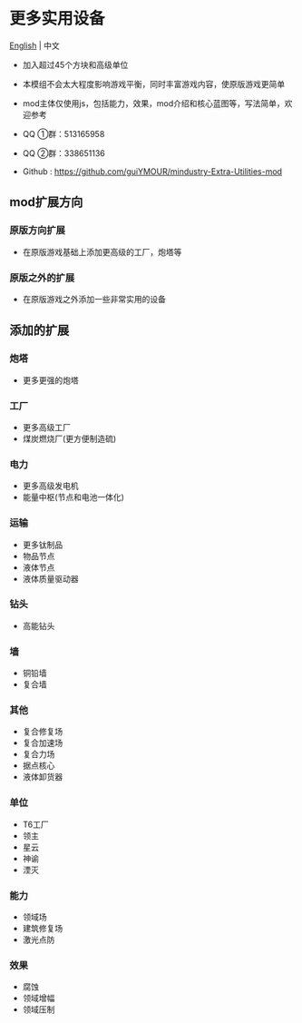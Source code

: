 # 更多实用设备

[English](README.md) | 中文

- 加入超过45个方块和高级单位

- 本模组不会太大程度影响游戏平衡，同时丰富游戏内容，使原版游戏更简单

- mod主体仅使用js，包括能力，效果，mod介绍和核心蓝图等，写法简单，欢迎参考


- QQ ①群：513165958
- QQ ②群：338651136
- Github : https://github.com/guiYMOUR/mindustry-Extra-Utilities-mod

## mod扩展方向

### 原版方向扩展
- 在原版游戏基础上添加更高级的工厂，炮塔等

### 原版之外的扩展
- 在原版游戏之外添加一些非常实用的设备

## 添加的扩展

### 炮塔
- 更多更强的炮塔

### 工厂
- 更多高级工厂
- 煤炭燃烧厂(更方便制造硫)

### 电力
- 更多高级发电机
- 能量中枢(节点和电池一体化)

### 运输
- 更多钛制品
- 物品节点
- 液体节点
- 液体质量驱动器

### 钻头
- 高能钻头

### 墙
- 铜铅墙
- 复合墙

### 其他
- 复合修复场
- 复合加速场
- 复合力场
- 据点核心
- 液体卸货器

### 单位
- T6工厂
- 领主
- 星云
- 神谕
- 湮灭

### 能力
- 领域场
- 建筑修复场
- 激光点防

### 效果
- 腐蚀
- 领域增幅
- 领域压制